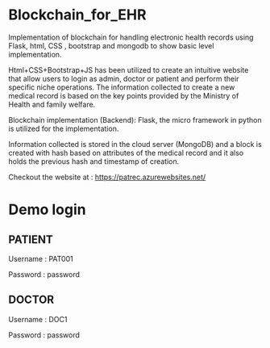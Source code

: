 # Blockchain_for_EHR

Implementation of blockchain for handling electronic health records using Flask, html, CSS , bootstrap and mongodb to show basic level implementation.

   Html+CSS+Bootstrap+JS has been utilized to create an intuitive website that allow users to login as admin, doctor or patient and perform their specific niche operations.
   The information collected to create a new medical record is based on the key points provided by the Ministry of Health and family welfare.

Blockchain implementation (Backend):
Flask, the micro framework in python is utilized for the implementation.

Information collected is stored in the cloud server (MongoDB) and a block is created with hash based on attributes of the medical record and it also holds the previous hash and timestamp of creation.

Checkout the website at : https://patrec.azurewebsites.net/

# Demo login

## PATIENT

Username : PAT001 

Password : password

## DOCTOR

Username : DOC1 

Password : password



